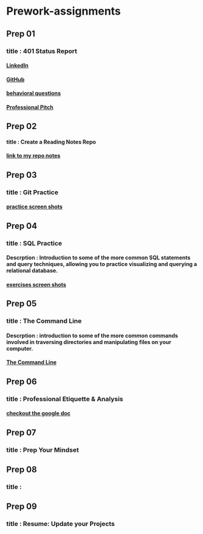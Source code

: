 # Prework-assignments

## Prep 01 
### title : 401 Status Report
#### [LinkedIn](https://www.linkedin.com/in/anas-knbar/) 
#### [GitHub  ](https://github.com/anasknbar) 
#### [behavioral questions  ](https://docs.google.com/document/d/1-Mnw3fSIgKAXnYnVO9o7rkcskLZ2aUCgEkCz-sdzxD4/edit?usp=sharing)  
#### [Professional Pitch](Professional-Pitch.md)

 
  
## Prep 02
#### title : Create a Reading Notes Repo
#### [link to my repo notes](https://anasknbar.github.io/Reading-Notes-Repo/)


## Prep 03 
### title : Git Practice
#### [practice screen shots ](gitPractice/Screenshot%20(420).png)


## Prep 04 
### title : SQL Practice
#### Descrption : Introduction to some of the more common SQL statements and query techniques, allowing you to practice visualizing and querying a relational database.
#### [exercises screen shots ](SQL.md)






## Prep 05 
### title : The Command Line
#### Descrption : introduction  to some of the more common commands involved in traversing directories and manipulating files on your computer.

#### [The Command Line ](CommandLine.md)



## Prep 06 
### title : Professional Etiquette & Analysis
#### [checkout the google doc](https://docs.google.com/document/d/1wFqQROjZa5F6WGJvCDmSqH5cbiTTYULo5BMO1TfAla4/edit#heading=h.z708gyll6ldd)


## Prep 07 
### title : Prep Your Mindset

## Prep 08 
### title : 

## Prep 09
### title : Resume: Update your Projects



